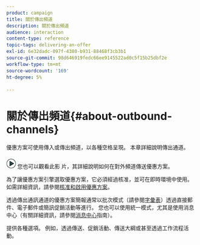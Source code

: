 ```yaml
---
product: campaign
title: 關於傳出頻道
description: 關於傳出頻道
audience: interaction
content-type: reference
topic-tags: delivering-an-offer
exl-id: 6e32dadc-097f-4380-b931-88468f3cb3b1
source-git-commit: 98d646919fedc66ee9145522ad0c5f15b25dbf2e
workflow-type: tm+mt
source-wordcount: '169'
ht-degree: 5%

---
```


# 關於傳出頻道{#about-outbound-channels}

優惠方案可使用傳入或傳出頻道，以各種空格呈現。 本章詳細說明傳出通道。

![](assets/do-not-localize/how-to-video.png) 您也可以觀看此影 [](https://helpx.adobe.com/campaign/classic/how-to/deliver-an-offer-on-outbound-channel-in-acv6.html?playlist=/ccx/v1/collection/product/campaign/classic/segment/digital-marketers/explevel/intermediate/applaunch/get-started/collection.ccx.js&amp;ref=helpx.adobe.com) 片，其詳細說明如何在對外頻道傳送優惠方案。

為了讓優惠方案引擎選取優惠方案，它必須經過核准，並可在即時環境中使用。 如需詳細資訊，請參閱[核准和啟用優惠方案](../../interaction/using/approving-and-activating-an-offer.md)。

透過傳出通訊通道的優惠方案簡報通常以批次模式（請參閱[字彙表](../../interaction/using/glossary.md)）透過直接郵件、電子郵件或簡訊促銷活動等進行。 您也可以使用統一模式，尤其是使用消息中心（有關詳細資訊，請參閱[消息中心](../../message-center/using/about-transactional-messaging.md)指南）。

提供各種選項。 例如，透過傳送、促銷活動、傳送大綱或甚至透過工作流程活動。
